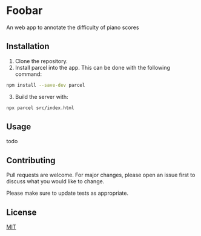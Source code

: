 # Foobar

An web app to annotate the difficulty of piano scores

## Installation

1. Clone the repository. 
2. Install parcel into the app. This can be done with the following command:
```bash
npm install --save-dev parcel
```
3. Build the server with:
```bash
npx parcel src/index.html

```
## Usage

todo

## Contributing
Pull requests are welcome. For major changes, please open an issue first to discuss what you would like to change.

Please make sure to update tests as appropriate.

## License
[MIT](https://choosealicense.com/licenses/mit/)
